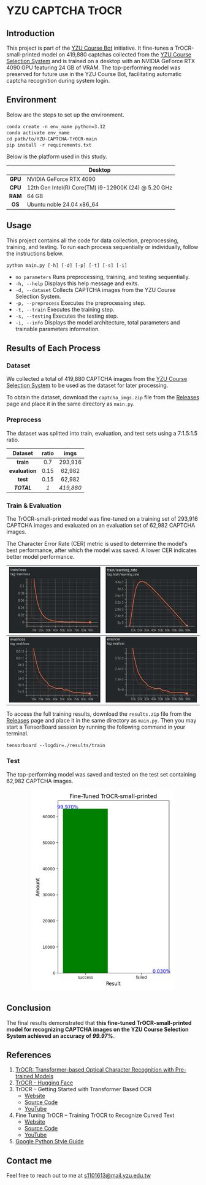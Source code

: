 # YZU CAPTCHA TrOCR

## Introduction

This project is part of the [YZU Course Bot](https://github.com/sunsun8170/YZU-Course-Bot) initiative. It fine-tunes a TrOCR-small-printed model on 419,880 captchas collected from the [YZU Course Selection System](https://isdna1.yzu.edu.tw/Cnstdsel/Index.aspx) and is trained on a desktop with an NVIDIA GeForce RTX 4090 GPU featuring 24 GB of VRAM. The top-performing model was preserved for future use in the YZU Course Bot, facilitating automatic captcha recognition during system login.

## Environment

Below are the steps to set up the environment.

```bash!
conda create -n env_name python=3.12
conda activate env_name
cd path/to/YZU-CAPTCHA-TrOCR-main
pip install -r requirements.txt
```

Below is the platform used in this study.

|          | **Desktop**                                           |
|:-------: |------------------------------------------------------ |
| **GPU**  | NVIDIA GeForce RTX 4090                               |
| **CPU**  | 12th Gen Intel(R) Core(TM) i9-12900K (24) @ 5.20 GHz  |
| **RAM**  | 64 GB                                                 |
|  **OS**  | Ubuntu noble 24.04 x86_64                             |

## Usage

This project contains all the code for data collection, preprocessing, training, and testing. To run each process sequentially or individually, follow the instructions below.

```python!
python main.py [-h] [-d] [-p] [-t] [-s] [-i]
```

* `no parameters`
Runs preprocessing, training, and testing sequentially.
* `-h, --help`
Displays this help message and exits.
* `-d, --dataset`
Collects CAPTCHA images from the YZU Course Selection System.
* `-p, --preprocess`
Executes the preprocessing step.
* `-t, --train`
Executes the training step.
* `-s, --testing`
Executes the testing step.
* `-i, --info`
Displays the model architecture, total parameters and trainable parameters information.

## Results of Each Process

### Dataset

We collected a total of 419,880 CAPTCHA images from the [YZU Course Selection System](https://isdna1.yzu.edu.tw/Cnstdsel/Index.aspx) to be used as the dataset for later processing.

To obtain the dataset, download the `captcha_imgs.zip` file from the [Releases]() page and place it in the same directory as `main.py`.

### Preprocess

The dataset was splitted into train, evaluation, and test sets using a 7:1.5:1.5 ratio.

|   **Dataset**   | **ratio**  |  **imgs**  |
|:--------------: |:---------: |:---------: |
|    **train**    |    0.7     |  293,916   |
| **evaluation**  |    0.15    |   62,982   |
|    **test**     |    0.15    |   62,982   |
|   **_TOTAL_**   |    _1_     | _419,880_  |

### Train & Evaluation

The TrOCR-small-printed model was fine-tuned on a training set of 293,916 CAPTCHA images and evaluated on an evaluation set of 62,982 CAPTCHA images.

The Character Error Rate (CER) metric is used to determine the model's best performance, after which the model was saved. A lower CER indicates better model performance.

| ![train_loss](./partial_results/train_loss.png)  | ![train_learning_rate](./partial_results/train_learning_rate.png)  |
|------------------------------------------------ |------------------------------------------------------------------ |
| ![eval_loss](./partial_results/eval_loss.png)    | ![eval_cer](./partial_results/eval_cer.png)                        |

To access the full training results, download the `results.zip` file from the [Releases]() page and place it in the same directory as `main.py`. Then you may start a TensorBoard session by running the following command in your terminal.

```bash!
tensorboard --logdir=./results/train
```

### Test

The top-performing model was saved and tested on the test set containing 62,982 CAPTCHA images.

<p align="center">
  <img src="./partial_results/acc_report.png" alt="acc_report" width="375" height="525">
</p>

## Conclusion

The final results demonstrated that **this fine-tuned TrOCR-small-printed model for recognizing CAPTCHA images on the YZU Course Selection System achieved an accuracy of _99.97%_**.

## References

1. [TrOCR: Transformer-based Optical Character Recognition with Pre-trained Models](https://arxiv.org/pdf/2109.10282)
2. [TrOCR - Hugging Face](https://huggingface.co/docs/transformers/model_doc/trocr)
3. TrOCR – Getting Started with Transformer Based OCR
   * [Website](https://learnopencv.com/trocr-getting-started-with-transformer-based-ocr/)
   * [Source Code](https://github.com/spmallick/learnopencv/tree/master/TrOCR-Getting-Started-with-Transformer-Based-OCR)
   * [YouTube](https://www.youtube.com/watch?v=2k7aOpiCU-I)
4. Fine Tuning TrOCR – Training TrOCR to Recognize Curved Text
   * [Website](https://learnopencv.com/fine-tuning-trocr-training-trocr-to-recognize-curved-text/)
   * [Source Code](https://github.com/spmallick/learnopencv/tree/master/Fine-Tuning-TrOCR)
   * [YouTube](https://www.youtube.com/watch?v=-8a7j6EVjs0)
5. [Google Python Style Guide](https://google.github.io/styleguide/pyguide.html)

## Contact me

Feel free to reach out to me at <s1101613@mail.yzu.edu.tw>
